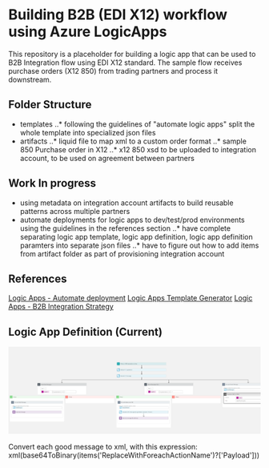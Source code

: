 # Building B2B (EDI X12) workflow using Azure LogicApps

This repository is a placeholder for building a logic app that can be used to B2B Integration flow using EDI X12 standard. The sample flow receives purchase orders (X12 850) from trading partners and process it downstream. 

## Folder Structure

- templates
..* following the guidelines of "automate logic apps" split the whole template into specialized json files
- artifacts
..* liquid file to map xml to a custom order format
..* sample 850 Purchase order in X12
..* x12 850 xsd to be uploaded to integration account, to be used on agreement between partners

## Work In progress

- using metadata on integration account artifacts to build reusable patterns across multiple partners
- automate deployments for logic apps to dev/test/prod environments using the guidelines in the references section
..* have complete separating logic app template, logic app definition, logic app definition paramters into separate json files
..* have to figure out how to add items from artifact folder as part of provisioning integration account

## References
[Logic Apps - Automate deployment](https://github.com/Azure-Samples/azure-logic-apps-deployment-samples)
[Logic Apps Template Generator](https://github.com/jeffhollan/LogicAppTemplateCreator)
[Logic Apps - B2B Integration Strategy](https://github.com/Azure/logicapps/blob/master/articles/microsoft-integration-with-azure-logic-apps.pdf)

## Logic App Definition (Current)

<img src="media/LogicAppDefinition.png" alt="Designer View" />

Convert each good message to xml, with this expression:
xml(base64ToBinary(items('ReplaceWithForeachActionName')?['Payload']))